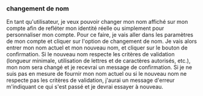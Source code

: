 ### changement de nom

En tant qu'utilisateur, je veux pouvoir changer mon nom affiché sur mon compte afin de refléter mon identité réelle ou simplement pour personnaliser mon compte. Pour ce faire, je vais aller dans les paramètres de mon compte et cliquer sur l'option de changement de nom. Je vais alors entrer mon nom actuel et mon nouveau nom, et cliquer sur le bouton de confirmation. Si le nouveau nom respecte les critères de validation (longueur minimale, utilisation de lettres et de caractères autorisés, etc.), mon nom sera changé et je recevrai un message de confirmation. Si je ne suis pas en mesure de fournir mon nom actuel ou si le nouveau nom ne respecte pas les critères de validation, j'aurai un message d'erreur m'indiquant ce qui s'est passé et je devrai essayer à nouveau.